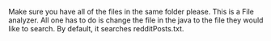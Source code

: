 Make sure you have all of the files in the same folder please.
This is a File analyzer. All one has to do is change the file in the java to the file they would like to search.
By default, it searches redditPosts.txt.